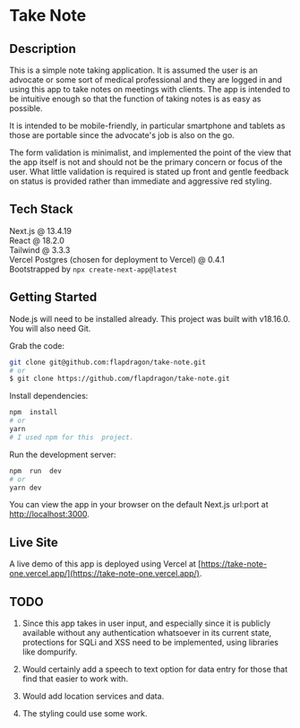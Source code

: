 
# Take Note

## Description
This is a simple note taking application. It is assumed the user is an advocate or some sort of medical professional and they are logged in and using this app to take notes on meetings with clients. The app is intended to be intuitive enough so that the function of taking notes is as easy as possible.

It is intended to be mobile-friendly, in particular smartphone and tablets as those are portable since the advocate's job is also on the go.

The form validation is minimalist, and implemented the point of the view that the app itself is not and should not be the primary concern or focus of the user. What little validation is required is stated up front and gentle feedback on status is provided rather than immediate and aggressive red styling.


## Tech Stack
Next.js @ 13.4.19<br />
React @ 18.2.0<br />
Tailwind @ 3.3.3<br />
Vercel Postgres (chosen for deployment to Vercel) @ 0.4.1<br />
Bootstrapped by `npx create-next-app@latest`<br />


## Getting Started

Node.js will need to be installed already. This project was built with v18.16.0.<br />
You will also need Git.

  Grab the code:
```bash
git clone git@github.com:flapdragon/take-note.git
# or
$ git clone https://github.com/flapdragon/take-note.git
```

Install dependencies:
```bash
npm  install
# or
yarn
# I used npm for this  project.
```

Run the development server:
```bash
npm  run  dev
# or
yarn dev
```

You can view the app in your browser on the default Next.js url:port at [http://localhost:3000](http://localhost:3000).


## Live Site
A live demo of this app is deployed using Vercel at [https://take-note-one.vercel.app/](https://take-note-one.vercel.app/).


## TODO

1. Since this app takes in user input, and especially since it is publicly available without any authentication whatsoever in its current state, protections for SQLi and XSS need to be implemented, using libraries like dompurify.

2. Would certainly add a speech to text option for data entry for those that find that easier to work with.

3. Would add location services and data.

4. The styling could use some work. 
